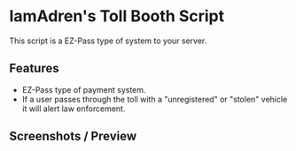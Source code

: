 <h1>IamAdren's Toll Booth Script</h1>
<p>This script is a EZ-Pass type of system to your server.</p>

## Features
- EZ-Pass type of payment system.
- If a user passes through the toll with a "unregistered" or "stolen" vehicle it will alert law enforcement.

## Screenshots / Preview

